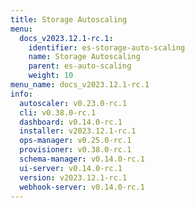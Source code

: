 ```yaml
---
title: Storage Autoscaling
menu:
  docs_v2023.12.1-rc.1:
    identifier: es-storage-auto-scaling
    name: Storage Autoscaling
    parent: es-auto-scaling
    weight: 10
menu_name: docs_v2023.12.1-rc.1
info:
  autoscaler: v0.23.0-rc.1
  cli: v0.38.0-rc.1
  dashboard: v0.14.0-rc.1
  installer: v2023.12.1-rc.1
  ops-manager: v0.25.0-rc.1
  provisioner: v0.38.0-rc.1
  schema-manager: v0.14.0-rc.1
  ui-server: v0.14.0-rc.1
  version: v2023.12.1-rc.1
  webhook-server: v0.14.0-rc.1
---
```


